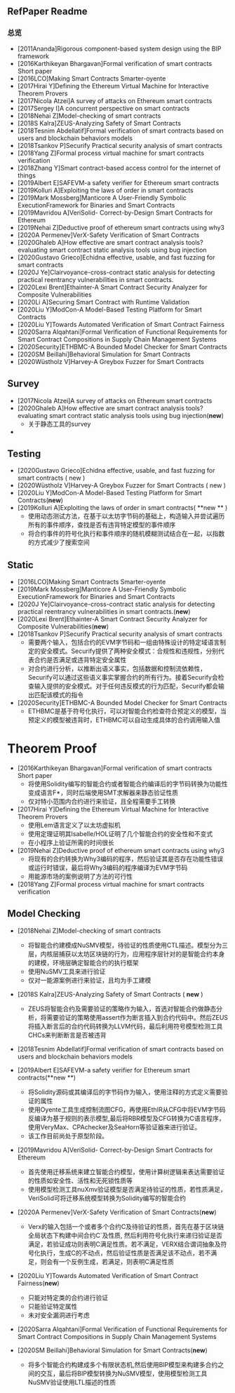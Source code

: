 ## RefPaper Readme

### 总览

- [2011Ananda]Rigorous component-based system design using the BIP framework
- [2016Karthikeyan Bhargavan]Formal verification of smart contracts Short paper
- [2016LCO]Making Smart Contracts Smarter-oyente
- [2017Hirai Y]Defining the Ethereum Virtual Machine for Interactive Theorem Provers
- [2017Nicola Atzei]A survey of attacks on Ethereum smart contracts
- [2017Sergey I]A concurrent perspective on smart contracts
- [2018Nehai Z]Model-checking of smart contracts
- [2018S Kalra]ZEUS-Analyzing Safety of Smart Contracts
- [2018Tesnim Abdellatif]Formal verification of smart contracts based on users and blockchain behaviors models
- [2018Tsankov P]Securify Practical security analysis of smart contracts
- [2018Yang Z]Formal process virtual machine for smart contracts verification
- [2018Zhang Y]Smart contract-based access control for the internet of things
- [2019Albert E]SAFEVM-a safety verifier for Ethereum smart contracts
- [2019Kolluri A]Exploiting the laws of order in smart contracts
- [2019Mark Mossberg]Manticore A User-Friendly Symbolic ExecutionFramework for Binaries and Smart Contracts
- [2019Mavridou A]VeriSolid- Correct-by-Design Smart Contracts for Ethereum
- [2019Nehai Z]Deductive proof of ethereum smart contracts using why3
- [2020A Permenev]VerX-Safety Verification of Smart Contracts
- [2020Ghaleb A]How effective are smart contract analysis tools? evaluating smart contract static analysis tools using bug injection
- [2020Gustavo Grieco]Echidna effective, usable, and fast fuzzing for smart contracts
- [2020J Ye]Clairvoyance-cross-contract static analysis for detecting practical reentrancy vulnerabilities in smart contracts.
- [2020Lexi Brent]Ethainter-A Smart Contract Security Analyzer for Composite Vulnerabilities
- [2020Li A]Securing Smart Contract with Runtime Validation
- [2020Liu Y]ModCon-A Model-Based Testing Platform for Smart Contracts
- [2020Liu Y]Towards Automated Verification of Smart Contract Fairness
- [2020Sarra Alqahtani]Formal Verification of Functional Requirements for Smart Contract Compositions in Supply Chain Management Systems
- [2020Security]ETHBMC-A Bounded Model Checker for Smart Contracts
- [2020SM Beillahi]Behavioral Simulation for Smart Contracts
- [2020Wüstholz V]Harvey-A Greybox Fuzzer for Smart Contracts

## Survey

- [2017Nicola Atzei]A survey of attacks on Ethereum smart contracts
- [2020Ghaleb A]How effective are smart contract analysis tools? evaluating smart contract static analysis tools using bug injection(**new**)
  - 关于静态工具的survey
- 

##  Testing

- [2020Gustavo Grieco]Echidna effective, usable, and fast fuzzing for smart contracts ( new )
- [2020Wüstholz V]Harvey-A Greybox Fuzzer for Smart Contracts ( new )
- [2020Liu Y]ModCon-A Model-Based Testing Platform for Smart Contracts(**new**)
- [2019Kolluri A]Exploiting the laws of order in smart contracts( **new ** )
  - 使用动态测试方法，在基于以太坊字节码的基础上，构造输入并尝试遍历所有的事件顺序，查找是否有违背特定模型的事件顺序
  - 将合约事件的符号化执行和事件顺序的随机模糊测试结合在一起，以指数的方式减少了搜索空间

## Static

- [2016LCO]Making Smart Contracts Smarter-oyente
- [2019Mark Mossberg]Manticore A User-Friendly Symbolic ExecutionFramework for Binaries and Smart Contracts
- [2020J Ye]Clairvoyance-cross-contract static analysis for detecting practical reentrancy vulnerabilities in smart contracts.(**new**)
- [2020Lexi Brent]Ethainter-A Smart Contract Security Analyzer for Composite Vulnerabilities(**new**)
- [2018Tsankov P]Securify Practical security analysis of smart contracts
  - 需要两个输入，包括合约的EVM字节码和一组由特殊设计的特定域语言制定的安全模式。Securify提供了两种安全模式：合规性和违规性，分别代表合约是否满足或违背特定安全属性
  - 对合约进行分析，以推断出语义事实，包括数据和控制流依赖性，Securify可以通过这些语义事实掌握合约的所有行为。接着Securify会检查输入提供的安全模式。对于任何违反模式的行为匹配，Securify都会输出匹配该模式的指令
- [2020Security]ETHBMC-A Bounded Model Checker for Smart Contracts
  - ETHBMC是基于符号化执行，可以对智能合约检查符合预定义的模型，当预定义的模型被违背时，ETHBMC可以自动生成具体的合约调用输入值

# Theorem Proof

- [2016Karthikeyan Bhargavan]Formal verification of smart contracts Short paper
  - 将使用Solidity编写的智能合约或者智能合约编译后的字节码转换为功能性变成语言F*，同时后端使用SMT求解器来静态验证性质
  - 仅对特小范围内合约进行来验证，且全程需要手工转换
- [2017Hirai Y]Defining the Ethereum Virtual Machine for Interactive Theorem Provers
  - 使用Lem语言定义了以太坊虚拟机
  - 使用定理证明其Isabelle/HOL证明了几个智能合约的安全性和不变式
  - 在小程序上验证所需的时间很长
- [2019Nehai Z]Deductive proof of ethereum smart contracts using why3
  - 将现有的合约转换为Why3编码的程序，然后验证其是否存在功能性错误或运行时错误，最后将Why3编码的程序编译为EVM字节码
  - 用能源市场的案例说明了方法的可行性
- [2018Yang Z]Formal process virtual machine for smart contracts verification

## Model Checking

- [2018Nehai Z]Model-checking of smart contracts

  - 将智能合约建模成NuSMV模型，待验证的性质使用CTL描述。模型分为三层，内核层捕获以太坊区块链的行为，应用程序层针对的是智能合约本身的建模，环境层确定智能合约的执行框架
  - 使用NuSMV工具来进行验证
  - 仅对一能源案例进行来验证，且均为手工建模

- [2018S Kalra]ZEUS-Analyzing Safety of Smart Contracts ( **new** )
  
  - ZEUS将智能合约及需要验证的策略作为输入，首选对智能合约做静态分析，将需要验证的策略使用assert作为断言插入到合约代码中。然后ZEUS将插入断言后的合约代码转换为LLVM代码，最后利用符号模型检测工具CHCs来判断断言是否被违背
  
- [2018Tesnim Abdellatif]Formal verification of smart contracts based on users and blockchain behaviors models

- [2019Albert E]SAFEVM-a safety verifier for Ethereum smart contracts(**new **)
  
  - 将Solidity源码或其编译后的字节码作为输入，使用注释的方式定义需要验证的属性
  - 使用Oyente工具生成控制流图CFG，再使用EthIR从CFG中将EVM字节码反编译为基于规则的表示模型,最后将RBR模型及CFG转换为C语言程序，使用VeryMax、CPAchecker及SeaHorn等验证器来进行验证。
  - 该工作目前尚处于原型阶段。
  
- [2019Mavridou A]VeriSolid- Correct-by-Design Smart Contracts for Ethereum

  - 首先使用迁移系统来建立智能合约模型，使用计算树逻辑来表达需要验证的性质如安全性、活性和无死锁性质等
  - 使用模型检测工具nuXmv验证模型是否满足待验证的性质，若性质满足，VeriSolid可将迁移系统模型转换为Solidity编写的智能合约

- [2020A Permenev]VerX-Safety Verification of Smart Contracts(**new**)
  
  - Verx的输入包括一个或者多个合约C及待验证的性质，首先在基于区块链全局状态下构建中间合约C`及性质, 然后利用符号化执行来递归验证是否满足，若验证成功则表明C满足性质。若不满足，VERX结合谓词抽象及符号化执行，生成C的不动点，然后验证性质是否满足该不动点，若不满足，则会有一个反例生成，若满足，则表明C满足性质
  
- [2020Liu Y]Towards Automated Verification of Smart Contract Fairness(**new**)
  
  - 只能对特定类的合约进行验证
  - 只能验证特定属性
  - 未对安全漏洞进行考虑
  
- [2020Sarra Alqahtani]Formal Verification of Functional Requirements for Smart Contract Compositions in Supply Chain Management Systems

- [2020SM Beillahi]Behavioral Simulation for Smart Contracts(**new**)
  
  - 将多个智能合约构建成多个有限状态机,然后使用BIP模型来构建多合约之间的交互，最后将BIP模型转换为NuSMV模型，使用模型检测工具NuSMV验证使用LTL描述的性质
  
  